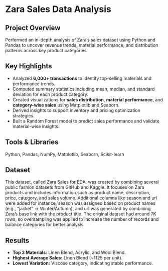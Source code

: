 # Zara Sales Data Analysis

## Project Overview
Performed an in-depth analysis of Zara’s sales dataset using Python and Pandas to uncover revenue trends, material performance, and distribution patterns across key product categories.

## Key Highlights
- Analyzed **6,000+ transactions** to identify top-selling materials and performance trends.  
- Computed summary statistics including mean, median, and standard deviation for each product category.  
- Created visualizations for **sales distribution**, **material performance**, and **category-wise sales** using Matplotlib and Seaborn.  
- Derived insights to support inventory and pricing optimization strategies.
- Built a Random Forest model to predict sales performance and validate material-wise insights.


## Tools & Libraries
Python, Pandas, NumPy, Matplotlib, Seaborn, Scikit-learn

## Dataset
This dataset, called Zara Sales for EDA, was created by combining several public fashion datasets from GitHub and Kaggle.
It focuses on Zara products and includes information such as product name, description, price, category, and sales volume.
Additional columns like season and url were added for instance, season was assigned based on product names (e.g., “jacket” → Winter/Autumn), 
and url was generated by combining Zara’s base link with the product title.
The original dataset had around 7K rows, so oversampling was applied to increase the number of records and balance categories for better analysis.  


## Results
- **Top 3 Materials:** Linen Blend, Acrylic, and Wool Blend.  
- **Highest Average Sales:** Linen Blend (~1125 per unit).  
- **Lowest Variation:** Viscose category, indicating stable performance.  


